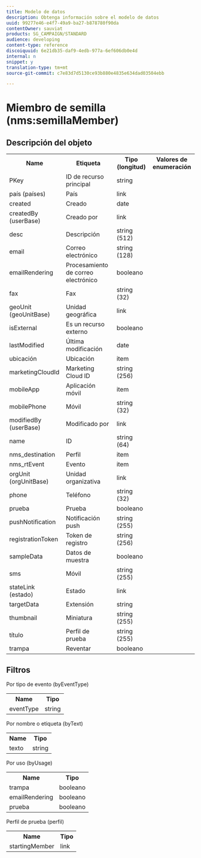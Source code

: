 ```yaml
---
title: Modelo de datos
description: Obtenga información sobre el modelo de datos
uuid: 99277e46-e4f7-49a9-ba27-b878780f90da
contentOwner: sauviat
products: SG_CAMPAIGN/STANDARD
audience: developing
content-type: reference
discoiquuid: 6e21db35-daf9-4edb-977a-6ef606db0e4d
internal: n
snippet: y
translation-type: tm+mt
source-git-commit: c7e83d7d5130ce93b880e4835e634dad03504ebb

---
```



# Miembro de semilla (nms:semillaMember)

## Descripción del objeto

<table>
               <tr>
                  <th>Name</th>
                  <th>Etiqueta</th>
                  <th>Tipo (longitud)</th>
                  <th>Valores de enumeración</th>
               </tr>
               <tr>
                  <td>PKey</td>
                  <td>ID de recurso principal</td>
                  <td>string </td>
                  <td> </td>
               </tr>
               <tr>
                  <td>país (países)</td>
                  <td>País</td>
                  <td> link </td>
                  <td> </td>
               </tr>
               <tr>
                  <td>created</td>
                  <td>Creado</td>
                  <td>date </td>
                  <td> </td>
               </tr>
               <tr>
                  <td>createdBy (userBase)</td>
                  <td>Creado por</td>
                  <td> link </td>
                  <td> </td>
               </tr>
               <tr>
                  <td>desc</td>
                  <td>Descripción</td>
                  <td>string (512)</td>
                  <td> </td>
               </tr>
               <tr>
                  <td>email</td>
                  <td>Correo electrónico</td>
                  <td>string (128)</td>
                  <td> </td>
               </tr>
               <tr>
                  <td>emailRendering</td>
                  <td>Procesamiento de correo electrónico</td>
                  <td>booleano </td>
                  <td> </td>
               </tr>
               <tr>
                  <td>fax</td>
                  <td>Fax</td>
                  <td>string (32)</td>
                  <td> </td>
               </tr>
               <tr>
                  <td>geoUnit (geoUnitBase)</td>
                  <td>Unidad geográfica</td>
                  <td> link </td>
                  <td> </td>
               </tr>
               <tr>
                  <td>isExternal</td>
                  <td>Es un recurso externo</td>
                  <td>booleano </td>
                  <td> </td>
               </tr>
               <tr>
                  <td>lastModified</td>
                  <td>Última modificación</td>
                  <td>date </td>
                  <td> </td>
               </tr>
               <tr>
                  <td>ubicación</td>
                  <td>Ubicación</td>
                  <td>item </td>
                  <td> </td>
               </tr>
               <tr>
                  <td>marketingCloudId</td>
                  <td>Marketing Cloud ID</td>
                  <td>string (256)</td>
                  <td> </td>
               </tr>
               <tr>
                  <td>mobileApp</td>
                  <td>Aplicación móvil</td>
                  <td>item </td>
                  <td> </td>
               </tr>
               <tr>
                  <td>mobilePhone</td>
                  <td>Móvil</td>
                  <td>string (32)</td>
                  <td> </td>
               </tr>
               <tr>
                  <td>modifiedBy (userBase)</td>
                  <td>Modificado por</td>
                  <td> link </td>
                  <td> </td>
               </tr>
               <tr>
                  <td>name</td>
                  <td>ID</td>
                  <td>string (64)</td>
                  <td> </td>
               </tr>
               <tr>
                  <td>nms_destination</td>
                  <td>Perfil</td>
                  <td>item </td>
                  <td> </td>
               </tr>
               <tr>
                  <td>nms_rtEvent</td>
                  <td>Evento</td>
                  <td>item </td>
                  <td> </td>
               </tr>
               <tr>
                  <td>orgUnit (orgUnitBase)</td>
                  <td>Unidad organizativa</td>
                  <td> link </td>
                  <td> </td>
               </tr>
               <tr>
                  <td>phone</td>
                  <td>Teléfono</td>
                  <td>string (32)</td>
                  <td> </td>
               </tr>
               <tr>
                  <td>prueba</td>
                  <td>Prueba</td>
                  <td>booleano </td>
                  <td> </td>
               </tr>
               <tr>
                  <td>pushNotification</td>
                  <td>Notificación push</td>
                  <td>string (255)</td>
                  <td> </td>
               </tr>
               <tr>
                  <td>registrationToken</td>
                  <td>Token de registro</td>
                  <td>string (256)</td>
                  <td> </td>
               </tr>
               <tr>
                  <td>sampleData</td>
                  <td>Datos de muestra</td>
                  <td>booleano </td>
                  <td> </td>
               </tr>
               <tr>
                  <td>sms</td>
                  <td>Móvil</td>
                  <td>string (255)</td>
                  <td> </td>
               </tr>
               <tr>
                  <td>stateLink (estado)</td>
                  <td>Estado</td>
                  <td> link </td>
                  <td> </td>
               </tr>
               <tr>
                  <td>targetData</td>
                  <td>Extensión</td>
                  <td>string </td>
                  <td> </td>
               </tr>
               <tr>
                  <td>thumbnail</td>
                  <td>Miniatura</td>
                  <td>string (255)</td>
                  <td> </td>
               </tr>
               <tr>
                  <td>título</td>
                  <td>Perfil de prueba</td>
                  <td>string (255)</td>
                  <td> </td>
               </tr>
               <tr>
                  <td>trampa</td>
                  <td>Reventar</td>
                  <td>booleano </td>
                  <td> </td>
               </tr>
            </table>

## Filtros

Por tipo de evento (byEventType)

<table>
        <tr>
        <th>Name</th>
        <th>Tipo</th>
        </tr>
        <tr>
        <td>eventType</td>
        <td>string</td>
        </tr>
    </table>

Por nombre o etiqueta (byText)

<table>
        <tr>
        <th>Name</th>
        <th>Tipo</th>
        </tr>
        <tr>
        <td>texto</td>
        <td>string</td>
        </tr>
    </table>

Por uso (byUsage)

<table>
        <tr>
        <th>Name</th>
        <th>Tipo</th>
        </tr>
        <tr>
        <td>trampa</td>
        <td>booleano</td>
        </tr>
        <tr>
        <td>emailRendering</td>
        <td>booleano</td>
        </tr>
        <tr>
        <td>prueba</td>
        <td>booleano</td>
        </tr>
    </table>

Perfil de prueba (perfil)

<table>
    <tr>
    <th>Name</th>
    <th>Tipo</th>
    </tr>
    <tr>
    <td>startingMember</td>
    <td> link</td>
    </tr>
</table>